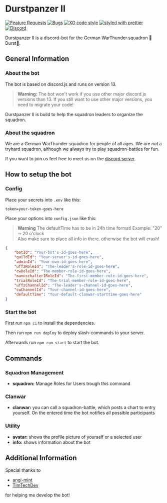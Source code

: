# Durstpanzer II

[![Feature Requests](https://img.shields.io/github/issues/SAASMEEM/Durst_WT_Bot/enhancement?label=Feature%20Requests)](https://github.com/SAASMEEM/Durst_WT_Bot/labels/enhancement)
[![Bugs](https://img.shields.io/github/issues/SAASMEEM/Durst_WT_Bot/bug?label=Bugs&color=critical)](https://github.com/SAASMEEM/Durst_WT_Bot/labels/bug)
[![XO code style](https://img.shields.io/badge/code_style-XO-5ed9c7.svg)](https://github.com/xojs/xo)
[![styled with prettier](https://img.shields.io/badge/styled_with-prettier-ff69b4.svg)](https://github.com/prettier/prettier)
[![Discord](https://img.shields.io/badge/discord-join-7289DA.svg?logo=discord)](https://discord.gg/KbbXnCKaTY)

Durstpanzer II is a discord-bot for the German WarThunder squadron 🍻Durst🍻.

## General Information

### About the bot

The bot is based on discord.js and runs on version 13.
> **Warning:**
> The bot won't work if you use other major discord.js versions than 13.
> If you still want to use other major versions, you need to migrate your code!

Durstpanzer II is build to help the squadron leaders to organize the squadron.

### About the squadron

We are a German WarThunder squadron for people of all ages. We are _not_ a tryhard squadron, although we always try to play squadron-battles for fun.

If you want to join us feel free to meet us on the [discord server](https://discord.gg/KbbXnCKaTY).

## How to setup the bot

### Config

Place your secrets into `.env` like this:

```env
token=your-token-goes-here

```

Place your options into `config.json` like this:

> **Warning**
> The defaultTime has to be in 24h time format!
> Example: "20" ⇾ 20 o'clock\
> Also make sure to place all info in there, otherwise the bot will crash!

```json
{
    "botId": "Your-bot's-id-goes-here",
    "guildId": "Your-server's-id-goes-here",
    "adminId": "Your-own-id-goes-here",
    "uffzRoleId": "The-leader's-role-id-goes-here",
    "cwRoleId": "The-member-role-id-goes-here",
    "mannschafter1RoleId": "The-first-member-role-id-goes-here",
    "trialRoleId": "The-trial-member-role-id-goes-here",
    "uffzChannelId": "The-leader's-channel-id-goes-here",
    "cwChannelId": "Your-channel-id-goes-here",
    "defaultTime": "Your-default-clanwar-starttime-goes-here"
}

```

### Start the bot

First run `npm ci` to install the dependencies.

Then run `npm run deploy` to deploy slash-commands to your server.

Afterwards run `npm run start` to start the bot.

## Commands

### Squadron Management

- **squadron:** Manage Roles for Users trough this command

### Clanwar

- **clanwar:** you can call a squadron-battle, which posts a chart to entry yourself. On the entered time the bot notifies all possible participants

### Utility

- **avatar:** shows the profile picture of yourself or a selected user
- **info:** shows information about the bot
  
## Additional Information

Special thanks to

- [angi-mint](https://github.com/angi-mint)
- [TimTechDev](https://github.com/TimTechDev)

for helping me develop the bot!
